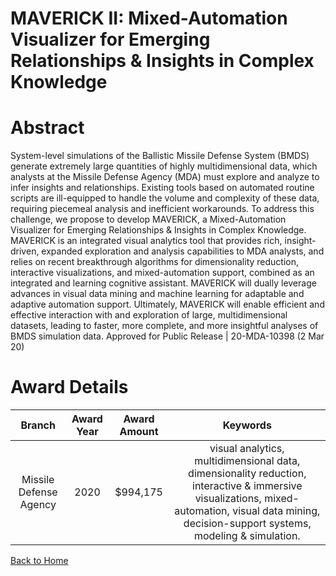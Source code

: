 
MAVERICK II: Mixed-Automation Visualizer for Emerging Relationships &amp; Insights in Complex Knowledge
=======================================================================================================

# Abstract


System-level simulations of the Ballistic Missile Defense System (BMDS) generate extremely large quantities of highly multidimensional data, which analysts at the Missile Defense Agency (MDA) must explore and analyze to infer insights and relationships. Existing tools based on automated routine scripts are ill-equipped to handle the volume and complexity of these data, requiring piecemeal analysis and inefficient workarounds. To address this challenge, we propose to develop MAVERICK, a Mixed-Automation Visualizer for Emerging Relationships & Insights in Complex Knowledge. MAVERICK is an integrated visual analytics tool that provides rich, insight-driven, expanded exploration and analysis capabilities to MDA analysts, and relies on recent breakthrough algorithms for dimensionality reduction, interactive visualizations, and mixed-automation support, combined as an integrated and learning cognitive assistant. MAVERICK will dually leverage advances in visual data mining and machine learning for adaptable and adaptive automation support. Ultimately, MAVERICK will enable efficient and effective interaction with and exploration of large, multidimensional datasets, leading to faster, more complete, and more insightful analyses of BMDS simulation data. Approved for Public Release | 20-MDA-10398 (2 Mar 20)  

# Award Details

|Branch|Award Year|Award Amount|Keywords|
| :---: | :---: | :---: | :---: |
|Missile Defense Agency|2020|$994,175|visual analytics, multidimensional data, dimensionality reduction, interactive & immersive visualizations, mixed-automation, visual data mining, decision-support systems, modeling & simulation.|
  
  


[Back to Home](https://github.com/chrischow/dod_sbir_awards#1168)